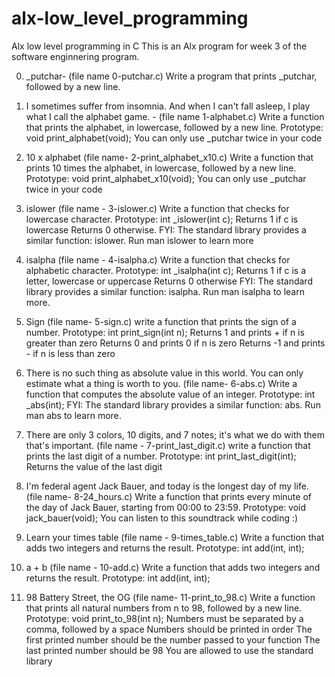 # alx-low_level_programming
Alx low level programming in C
This is an Alx program for week 3 of the software enginnering program.

0. _putchar- (file name 0-putchar.c)
   Write a program that prints _putchar, followed by a new line.
   
1. I sometimes suffer from insomnia. And when I can't fall asleep, I play what I call the alphabet game. - (file name 1-alphabet.c)
   Write a function that prints the alphabet, in lowercase, followed by a new line.
    Prototype: void print_alphabet(void);
    You can only use _putchar twice in your code
   
2. 10 x alphabet (file name- 2-print_alphabet_x10.c)
   Write a function that prints 10 times the alphabet, in lowercase, followed by a new line.
    Prototype: void print_alphabet_x10(void);
    You can only use _putchar twice in your code

3. islower (file name - 3-islower.c)
   Write a function that checks for lowercase character.
    Prototype: int _islower(int c);
    Returns 1 if c is lowercase
    Returns 0 otherwise.
   FYI: The standard library provides a similar function: islower. Run man islower to learn more
   
4. isalpha (file name - 4-isalpha.c)
   Write a function that checks for alphabetic character.
    Prototype: int _isalpha(int c);
    Returns 1 if c is a letter, lowercase or uppercase
    Returns 0 otherwise
FYI: The standard library provides a similar function: isalpha. Run man isalpha to learn more.

5.  Sign (file name- 5-sign.c)
    write a function that prints the sign of a number.
    Prototype: int print_sign(int n);
    Returns 1 and prints + if n is greater than zero
    Returns 0 and prints 0 if n is zero
    Returns -1 and prints - if n is less than zero

6.  There is no such thing as absolute value in this world. You can only estimate what a thing is worth to you. (file name- 6-abs.c)
    Write a function that computes the absolute value of an integer.
    Prototype: int _abs(int);
    FYI: The standard library provides a similar function: abs. Run man abs to learn more.
    
7.  There are only 3 colors, 10 digits, and 7 notes; it's what we do with them that's important. (file name - 7-print_last_digit.c)
    write a function that prints the last digit of a number.
    Prototype: int print_last_digit(int);
    Returns the value of the last digit

8.  I'm federal agent Jack Bauer, and today is the longest day of my life. (file name- 8-24_hours.c)
    Write a function that prints every minute of the day of Jack Bauer, starting from 00:00 to 23:59.
    Prototype: void jack_bauer(void);
    You can listen to this soundtrack while coding :)


9.  Learn your times table (file name - 9-times_table.c)
    Write a function that adds two integers and returns the result.
    Prototype: int add(int, int);
    
10. a + b (file name - 10-add.c)
    Write a function that adds two integers and returns the result.
    Prototype: int add(int, int);
    
12. 98 Battery Street, the OG (file name- 11-print_to_98.c)
    Write a function that prints all natural numbers from n to 98, followed by a new line.
    Prototype: void print_to_98(int n);
    Numbers must be separated by a comma, followed by a space
    Numbers should be printed in order
    The first printed number should be the number passed to your function
    The last printed number should be 98
    You are allowed to use the standard library


